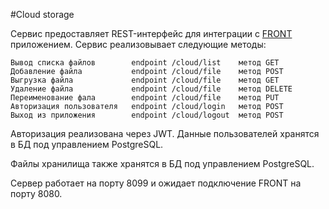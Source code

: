 #Cloud storage

Сервис предоставляет REST-интерфейс для интеграции с <a href="https://github.com/netology-code/jd-homeworks/tree/master/diploma/netology-diplom-backend">FRONT</a> приложением.
Сервис реализовывает следующие методы:

    Вывод списка файлов        endpoint /cloud/list    метод GET
    Добавление файла           endpoint /cloud/file    метод POST
    Выгрузка файла             endpoint /cloud/file    метод GET
    Удаление файла             endpoint /cloud/file    метод DELETE
    Переименование фала        endpoint /cloud/file    метод PUT
    Авторизация пользователя   endpoint /cloud/login   метод POST
    Выход из приложения        endpoint /cloud/logout  метод POST

Авторизация реализована через JWT.
Данные пользователей хранятся в БД под управлением PostgreSQL.

Файлы хранилища также хранятся в БД под управлением PostgreSQL.

Сервер работает на порту 8099 и ожидает подключение FRONT на порту 8080.
